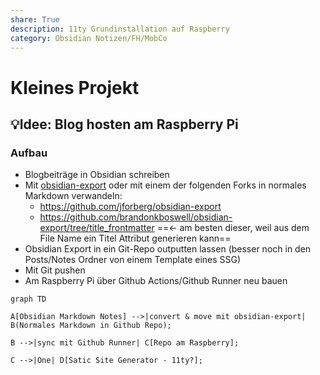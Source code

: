 ```yaml
---
share: True
description: 11ty Grundinstallation auf Raspberry
category: Obsidian Notizen/FH/MobCo
---
```

# Kleines Projekt

## 💡**Idee:** Blog hosten am Raspberry Pi

### Aufbau
- Blogbeiträge in Obsidian schreiben
- Mit [obsidian-export](https://github.com/zoni/obsidian-export) oder mit einem der folgenden Forks in normales Markdown verwandeln:
	- https://github.com/jforberg/obsidian-export
	- https://github.com/brandonkboswell/obsidian-export/tree/title_frontmatter ==<- am besten dieser, weil aus dem File Name ein Titel Attribut generieren kann==
- Obsidian Export in ein Git-Repo outputten lassen (besser noch in den Posts/Notes Ordner von einem Template eines SSG)
- Mit Git pushen
- Am Raspberry Pi über Github Actions/Github Runner neu bauen


```mermaid
graph TD

A[Obsidian Markdown Notes] -->|convert & move mit obsidian-export| B(Normales Markdown in Github Repo);

B -->|sync mit Github Runner| C[Repo am Raspberry];

C -->|One| D[Satic Site Generator - 11ty?];


```